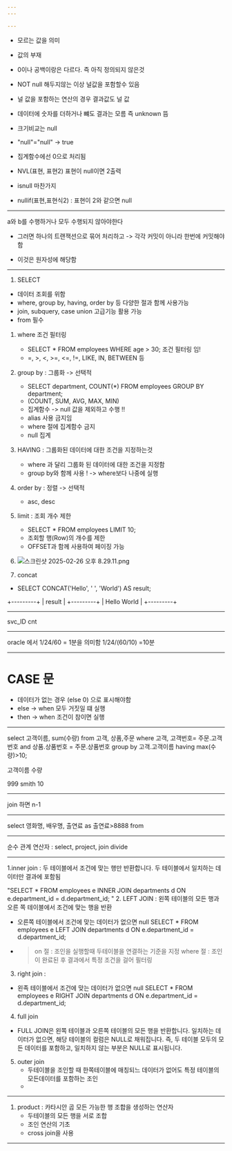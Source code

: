 ```yaml
---
---

---
```

- 모르는 값을 의미
- 값의 부재
- 0이나 공백이랑은 다르다. 즉 아직 정의되지 않은것
- NOT null 해두지않는 이상 널값을 포함할수 있음
- 널 값을 포함하는 연산의 경우 결과값도 널 값
- 데이터에 숫자를 더하거나 뺴도 결과는 모름 즉 unknown 뜸 
- 크기비교는 null 
- "null"="null" -> true
- 집계함수에선 0으로 처리됨
- NVL(표현, 표현2) 표현이 null이면 2출력
- isnull 마찬가지

- nullif(표현,표현식2) : 표현이 2와 같으면 null
---


a와 b를 수행하거나 모두 수행되지 않아야한다
- 그러면 하나의 트랜잭션으로 묶어 처리하고 -> 각각 커밋이 아니라 한번에 커밋해야함


- 이것은 원자성에 해당함 



----



1. SELECT
- 데이터 조회를 위함 
- where, group by, having, order by 등 다양한 절과 함께 사용가능
- join, subquery, case union 고급기능 활용 가능
- from 필수 

1. where 조건 필터링 
   - SELECT * FROM employees WHERE age > 30; 조건 필터링 임!
   - =, >, <, >=, <=, !=, LIKE, IN, BETWEEN 등


2. group by : 그룹화 -> 선택적 
   - SELECT department, COUNT(*) FROM employees GROUP BY department;
   - (COUNT, SUM, AVG, MAX, MIN)
   - 집계함수 -> null 값을 제외하고 수행 !! 
   - alias 사용 금지임 
   - where 절에 집계함수 금지 
   - null 집계

3. HAVING : 그룹화된 데이터에 대한 조건을 지정하는것 
    - where 과 달리 그룹화 된 데이터에 대한 조건을 지정함
    - group by와 함께 사용 ! -> where보다 나중에 실행

4. order by : 정렬 -> 선택적
   - asc, desc

5. limit : 조회 개수 제한 
   - SELECT * FROM employees LIMIT 10;
   - 조회할 행(Row)의 개수를 제한
   - OFFSET과 함께 사용하여 페이징 가능

6. ![스크린샷 2025-02-26 오후 8.29.11.png](..%2F..%2F..%2F..%2F..%2F..%2F..%2Fvar%2Ffolders%2Fm4%2Fn9zxyvgx4lx03pl_7nrbhpyr0000gn%2FT%2FTemporaryItems%2FNSIRD_screencaptureui_FrTKMq%2F%EC%8A%A4%ED%81%AC%EB%A6%B0%EC%83%B7%202025-02-26%20%EC%98%A4%ED%9B%84%208.29.11.png)



7. concat
- SELECT CONCAT('Hello', ' ', 'World') AS result;

+---------+
| result  |
+---------+
| Hello World |
+---------+

---

svc_ID  cnt





---
oracle 에서 
1/24/60 = 1분을 의미함 
1/24/(60/10) =10분  


---


# CASE 문 

- 데이터가 없는 경우 (else 0) 으로 표시해야함 
- else -> when 모두 거짓일 떄 실행 
- then -> when 조건이 참이면 실행 


---

select 고객이름, sum(수량) from 고객, 상품,주문 
where 고객, 고객번호= 주문.고객번호
and 상품.상품번호 = 주문.상품번호
group by 고객.고객이름
having max(수량)>10;

고객이름 수량

999 smith 10



---
 join 하면 n-1 
 
---

select 영화명, 배우명, 출연료 as 출연료>8888
from  


---
순수 관계 연산자 : 
 select, project, join divide

---
1.inner join : 두 테이블에서 조건에 맞는 행만 반환합니다. 두 테이블에서 일치하는 데이터만 결과에 포함됨 



"SELECT *
FROM employees e
INNER JOIN departments d ON e.department_id = d.department_id;
"
2. LEFT JOIN : 왼쪽 테이블의 모든 행과 오른 쪽 테이블에서 조건에 맞는 행을 반환 
- 오른쪽 테이블에서 조건에 맞는 데이터가 없으면 null
  SELECT *
  FROM employees e
  LEFT JOIN departments d ON e.department_id = d.department_id;

- > on 절 : 조인을 실행할때 두테이블을 연결하는 기준을 지정 
  > where 절 : 조인이 완료된 후 결과에서 특정 조건을 걸어 필터링 


3. right join : 
 - 왼족 테이블에서 조건에 맞는 데이터가 없으면 null
   SELECT *
   FROM employees e
   RIGHT JOIN departments d ON e.department_id = d.department_id;


4. full join 
- FULL JOIN은 왼쪽 테이블과 오른쪽 테이블의 모든 행을 반환합니다. 일치하는 데이터가 없으면, 해당 테이블의 컬럼은 NULL로 채워집니다. 즉, 두 테이블 모두의 모든 데이터를 포함하고, 일치하지 않는 부분은 NULL로 표시됩니다.

5. outer join
   - 두테이블을 조인할 때 한쪽테이블에 매칭되느 데이터가 없어도 특정 테이블의 모든데이터를 포함하는 조인 
   - 

---

1. product : 카타시안 곱 모든 가능한 행 조합을 생성하는 연산자
   - 두테이블의 모든 행을 서로 조합 
   - 조인 연산의 기초 
   - cross join을 사용
   

---


